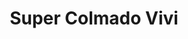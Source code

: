 ---
title: "Super Colmado Vivi"
url: /urbaniziacion-luz-maria/super-colmado-vivi/
shop: Allgemein
---